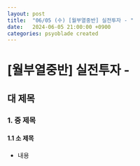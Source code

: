 ```yaml
---
layout: post
title:  "06/05 (수) [월부열중반] 실전투자 - "
date:   2024-06-05 21:00:00 +0900
categories: psyoblade created
---
```


# [월부열중반] 실전투자 - 

## 대 제목

### 1. 중 제목

#### 1.1 소 제목

* 내용


